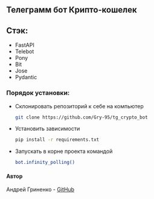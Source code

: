 ## Телеграмм бот Крипто-кошелек

## Стэк:

* FastAPI
* Telebot
* Pony
* Bit
* Jose
* Pydantic

### Порядок установки:
* Склонировать репозиторий к себе на компьютер
    ```bash
    git clone https://github.com/Gry-95/tg_crypto_bot
    ```
* Установить зависимости
  ```bash
  pip install -r requirements.txt
  ```
* Запускать в корне проекта командой 
   ```bash
   bot.infinity_polling()
   ```


#### Автор
Андрей Гриненко - [GitHub](https://github.com/Gry-95)
